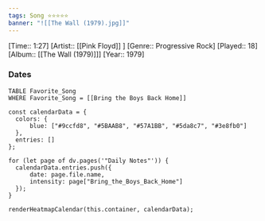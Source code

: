 ```yaml
---
tags: Song ⭐⭐⭐⭐⭐ 
banner: "![[The Wall (1979).jpg]]"
---
```

[Time:: 1:27]
[Artist:: [[Pink Floyd]] ]
[Genre:: Progressive Rock]
[Played:: 18]
[Album:: [[The Wall (1979)]]]
[Year:: 1979]
### Dates
````dataview
TABLE Favorite_Song
WHERE Favorite_Song = [[Bring the Boys Back Home]]
````

  ```dataviewjs
const calendarData = { 
	colors: { 
		blue: ["#9ccfd8", "#5BAAB8", "#57A1BB", "#5da8c7", "#3e8fb0"] 
	}, 
	entries: [] 
}; 

for (let page of dv.pages('"Daily Notes"')) { 
	calendarData.entries.push({ 
		date: page.file.name, 
		intensity: page["Bring_the_Boys_Back_Home"]
	}); 
} 

renderHeatmapCalendar(this.container, calendarData);
```
